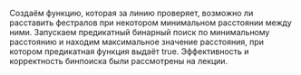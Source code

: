 Создаём функцию, которая за линию проверяет, возможно ли расставить фестралов при некотором минимальном расстоянии между ними. Запускаем предикатный бинарный поиск по минимальному расстоянию и находим максимальное значение расстояния, при котором предикатная функция выдаёт true. Эффективность и корректность бинпоиска были рассмотрены на лекции.
